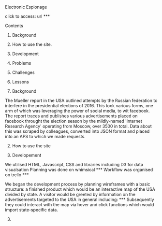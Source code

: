 Electronic Espionage 

click to access: url ***

Contents 

1. Background 

2. How to use the site.

3. Development

4. Problems

5. Challenges 

6. Lessons 




1. Background

The Mueller report in the USA outlined attempts by the Russian federation to interfere in the presidential elections of 2016. This took various forms, one arm of which was leveraging the power of social media, to wit facebook. The report traces and publishes various advertisements placed on facebook throught the election season by the mildly-named 'Internet Research Agency' operating from Moscow, over 3500 in total. Data about this was scraped by colleagues, converted into JSON format and placed into an APS to which we made requests. 

2. How to use the site


3. Developement

We utilised HTML, Javascript, CSS and libraries including D3 for data visualsation Planning was done on whimsical *** Workflow was organised on trello *** 

We began the development process by planning wireframes with a basic structure: a finished product which would be an interactive map of the USA divided by state. A visitor would be greeted by information on the advertisements targeted to the USA in general including: *** 
Subsequently they could interact with the map via hover and click functions which would import state-specific data. 


3. 

